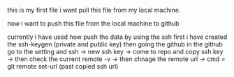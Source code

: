 this is my first file i want pull this file from my local machine.


now i want to push this file from the local machine to github

currently i have used how push the data by using the ssh first i have created the ssh-keygen (private and public key)
then going the github in the github go to the setting and ssh -> new ssh key -> come to repo and copy ssh key
-> then check the current remote -v -> then chnage the remote url -> cmd = git remote set-url (past copied ssh url)



